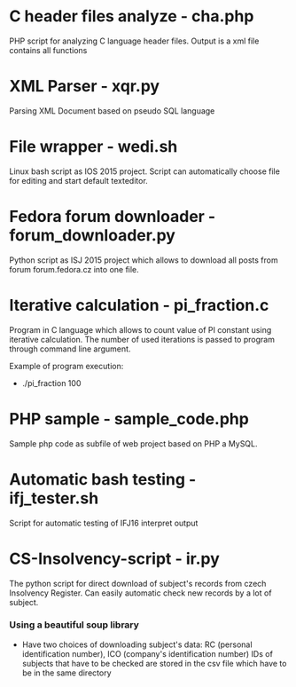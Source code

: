 # C header files analyze - cha.php
PHP script for analyzing C language header files. Output is a xml file contains all functions

# XML Parser - xqr.py
Parsing XML Document based on pseudo SQL language

# File wrapper - wedi.sh
Linux bash script as IOS 2015 project. Script can automatically choose file for editing and start default texteditor.

# Fedora forum downloader - forum_downloader.py
Python script as ISJ 2015 project which allows to download all posts from forum forum.fedora.cz into one file.


# Iterative calculation - pi_fraction.c
Program in C language which allows to count value of PI constant using iterative calculation. The number of used iterations is passed to program through command line argument.

Example of program execution:
  - ./pi_fraction 100
  
# PHP sample - sample_code.php
Sample php code as subfile of web project based on PHP a MySQL.

# Automatic bash testing - ifj_tester.sh
Script for automatic testing of IFJ16 interpret output

# CS-Insolvency-script - ir.py
The python script for direct download of subject's records from czech Insolvency Register. Can easily automatic check new records by a lot of subject.

### Using a beautiful soup library
- Have two choices of downloading subject's data: RC (personal identification number), ICO (company's identification number) IDs of subjects that have to be checked are stored in the csv file which have to be in the same directory
